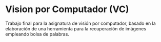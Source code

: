 # Vision por Computador (VC)
 Trabajo final para la asignatura de visión por computador, basado en la elaboración de una herramienta para la recuperación de imágenes empleando bolsa de palabras.
